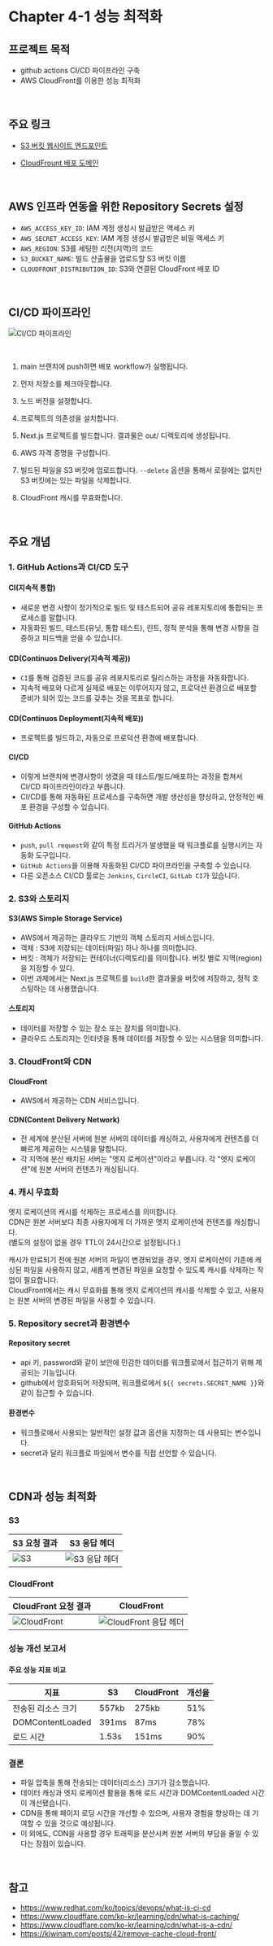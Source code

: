 # Chapter 4-1 성능 최적화

## 프로젝트 목적

- github actions CI/CD 파이프라인 구축
- AWS CloudFront를 이용한 성능 최적화

<br>

## 주요 링크

-  [S3 버킷 웹사이트 엔드포인트](http://hhplus-front-chapter4-1.s3-website.us-east-2.amazonaws.com/)

- [CloudFrount 배포 도메인](https://ddvugb583g6p.cloudfront.net/)

<br>

## AWS 인프라 연동을 위한 Repository Secrets 설정

- `AWS_ACCESS_KEY_ID`: IAM 계정 생성시 발급받은 액세스 키
- `AWS_SECRET_ACCESS_KEY`:  IAM 계정 생성시 발급받은 비밀 액세스 키
- `AWS_REGION`: S3를 세팅한 리전(지역)의 코드
- `S3_BUCKET_NAME`: 빌드 산출물을 업로드할 S3 버킷 이름
- `CLOUDFRONT_DISTRIBUTION_ID`: S3와 연결된 CloudFront 배포 ID

<br>

## CI/CD 파이프라인

![CI/CD 파이프라인](public/pipeline.png)

<br>

1. main 브랜치에 push하면 배포 workflow가 실행됩니다.

2. 먼저 저장소를 체크아웃합니다.

3. 노드 버전을 설정합니다.

4. 프로젝트의 의존성을 설치합니다.

5. Next.js 프로젝트를 빌드합니다. 결과물은 out/ 디렉토리에 생성됩니다.

6. AWS 자격 증명을 구성합니다.

7. 빌드된 파일을 S3 버킷에 업로드합니다.
`--delete` 옵션을 통해서 로컬에는 없지만 S3 버킷에는 있는 파일을 삭제합니다.

8. CloudFront 캐시를 무효화합니다.

<br>

## 주요 개념

### 1. GitHub Actions과 CI/CD 도구

#### **CI(지속적 통합)**

- 새로운 변경 사항이 정기적으로 빌드 및 테스트되어 공유 레포지토리에 통합되는 프로세스를 말합니다.
- 자동화된 빌드, 테스트(유닛, 통합 테스트), 린트, 정적 분석을 통해 변경 사항을 검증하고 피드백을 얻을 수 있습니다.

#### **CD(Continuos Delivery(지속적 제공))**

- `CI`를 통해 검증된 코드를 공유 레포지토리로 릴리스하는 과정을 자동화합니다.
- 지속적 배포와 다르게 실제로 배포는 이루어지지 않고, 프로덕션 환경으로 배포할 준비가 되어 있는 코드를 갖추는 것을 목표로 합니다.

#### **CD(Continuos Deployment(지속적 배포))**

- 프로젝트를 빌드하고, 자동으로 프로덕션 환경에 배포합니다.

#### **CI/CD**

- 이렇게 브랜치에 변경사항이 생겼을 때 테스트/빌드/배포하는 과정을 합쳐서 CI/CD 파이프라인이라고 부릅니다.
- CI/CD를 통해 자동화된 프로세스를 구축하면 개발 생산성을 향상하고, 안정적인 배포 환경을 구성할 수 있습니다.

#### **GitHub Actions**

- `push`, `pull request`와 같이 특정 트리거가 발생했을 때 워크플로를 실행시키는 자동화 도구입니다.
- `GitHub Actions`을 이용해 자동화된 CI/CD 파이프라인을 구축할 수 있습니다.
- 다른 오픈소스 CI/CD 툴로는 `Jenkins`, `CircleCI`, `GitLab CI`가 있습니다.

### 2. S3와 스토리지

#### **S3(AWS Simple Storage Service)**

- AWS에서 제공하는 클라우드 기반의 객체 스토리지 서비스입니다.
- 객체 : S3에 저장되는 데이터(파일) 하나 하나를 의미합니다.
- 버킷 : 객체가 저장되는 컨테이너(디렉토리)를 의미합니다. 버킷 별로 지역(region)을 지정할 수 있다.
- 이번 과제에서는 Next.js 프로젝트를 `build`한 결과물을 버킷에 저장하고, 정적 호스팅하는 데 사용했습니다.

#### **스토리지**

- 데이터를 저장할 수 있는 장소 또는 장치를 의미합니다.
- 클라우드 스토리지는 인터넷을 통해 데이터를 저장할 수 있는 시스템을 의미합니다.

### 3. CloudFront와 CDN

#### **CloudFront**

- AWS에서 제공하는 CDN 서비스입니다.

#### **CDN(Content Delivery Network)**

- 전 세계에 분산된 서버에 원본 서버의 데이터를 캐싱하고, 사용자에게 컨텐츠를 더 빠르게 제공하는 시스템을 말합니다.
- 각 지역에 분산 배치된 서버는 "엣지 로케이션"이라고 부릅니다. 각 "엣지 로케이션"에 원본 서버의 컨텐츠가 캐싱됩니다.

### 4. 캐시 무효화

엣지 로케이션의 캐시를 삭제하는 프로세스를 의미합니다.<br>
CDN은 원본 서버보다 최종 사용자에게 더 가까운 엣지 로케이션에 컨텐츠를 캐싱합니다.<br>
(별도의 설정이 없을 경우 TTL이 24시간으로 설정됩니다.)

캐시가 만료되기 전에 원본 서버의 파일이 변경되었을 경우, 엣지 로케이션이 기존에 캐싱된 파일을 사용하지 않고, 새롭게 변경된 파일을 요청할 수 있도록 캐시를 삭제하는 작업이 필요합니다.<br>
CloudFront에서는 캐시 무효화를 통해 엣지 로케이션의 캐시를 삭제할 수 있고, 
사용자는 원본 서버의 변경된 파일을 사용할 수 있습니다.

### 5. Repository secret과 환경변수

#### **Repository secret**

- api 키, password와 같이 보안에 민감한 데이터를 워크플로에서 접근하기 위해 제공되는 기능입니다.
- github에서 암호화되어 저장되며, 워크플로에서 `${{ secrets.SECRET_NAME }}`와 같이 접근할 수 있습니다.

#### **환경변수**

- 워크플로에서 사용되는 일반적인 설정 값과 옵션을 지정하는 데 사용되는 변수입니다.
- secret과 달리 워크플로 파일에서 변수를 직접 선언할 수 있습니다.

<br>

## CDN과 성능 최적화

### S3

|S3 요청 결과|S3 응답 헤더|
|---|---|
|![S3](public/s3.png)|![S3 응답 헤더](public/s3_2.png)|

### CloudFront

|CloudFront 요청 결과|CloudFront|
|---|---|
|![CloudFront](public/cloudFront.png)|![CloudFront 응답 헤더](public/cloudFront_2.png)|

### 성능 개선 보고서

#### 주요 성능 지표 비교

|지표|S3|CloudFront|개선율|
|---|---|---|---|
|전송된 리소스 크기|557kb|275kb|51%|
|DOMContentLoaded|391ms|87ms|78%|
|로드 시간|1.53s|151ms|90%|

### 결론

- 파일 압축을 통해 전송되는 데이터(리소스) 크기가 감소했습니다.
- 데이터 캐싱과 엣지 로케이션 활용을 통해 로드 시간과 DOMContentLoaded 시간이 개선됐습니다.
- CDN을 통해 페이지 로딩 시간을 개선할 수 있으며, 사용자 경험을 향상하는 데 기여할 수 있을 것으로 예상됩니다.
- 이 외에도, CDN을 사용할 경우 트래픽을 분산시켜 원본 서버의 부담을 줄일 수 있다는 장점이 있습니다.

<br>

## 참고

- https://www.redhat.com/ko/topics/devops/what-is-ci-cd
- https://www.cloudflare.com/ko-kr/learning/cdn/what-is-caching/
- https://www.cloudflare.com/ko-kr/learning/cdn/what-is-a-cdn/
- https://kiwinam.com/posts/42/remove-cache-cloud-front/
